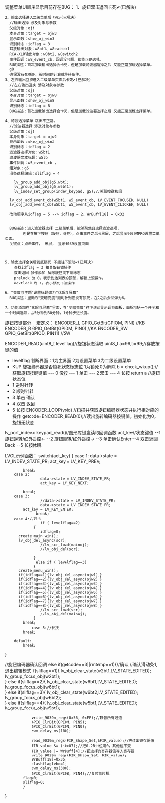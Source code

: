 调整菜单UI顺序显示目前存在BUG：
    1、旋钮双击返回卡死✔(已解决)

    2、输出选择进入二级菜单后卡死✔(已解决)
      //输出选择 涉及对象与参数
      父级对象：oj3 
      本身对象：target = ojw3 
      显示函数：show_oj_win3 
      识别标志：idflag = 3 
      耳放输出对象：w8bt1、w8switch1
      RCA-XLR输出对象：w8bt2、w8switch2     
      事件回调：w8_event_cb，回调没问题，都能正确选择。
      BUG描述：首次加载输出选择会卡死，但是加载滤波器选择之后 又能正常加载选择菜单。
      g8
      确保没有死循环，长时间的计算或等待条件。
    3、左右输出互换进入二级菜单页面后卡死✔(已解决)
      //左右输出互换 涉及对象与参数
      父级对象：oj8 
      本身对象：target = ojw8 
      显示函数：show_oj_win8 
      识别标志：idflag = 8
      BUG描述：首次加载输出选择会卡死，但是加载滤波器选择之后 又能正常加载选择菜单。

    4、滤波选择菜单 跳出不正常。
      //滤波器选择 涉及对象与参数
      父级对象：oj2 
      本身对象：target = ojw2 
      显示函数：show_oj_win2 
      识别标志：idflag = 2 
      滤波器选择对象：w5bt1
      滤波器文本标题：w5lb
      事件回调：w5_event_cb ，
      组对象：g5
      滑条选择编辑：sliflag = 4

        lv_group_add_obj(g5,wbt);
        lv_group_add_obj(g5,w5bt1);
        lv_indev_set_group(indev_keypad, g5);//关联按键和组
      
      lv_obj_add_event_cb(w5bt1, w5_event_cb, LV_EVENT_FOCUSED, NULL)
      lv_obj_add_event_cb(w5bt1, w5_event_cb, LV_EVENT_CLICKED, NULL)

      改动顺序从idflag = 5 --> idflag = 2，WrBuff[18] = 0x32


      BUG描述：进入滤波器选择 二级菜单后，能够聚焦且选择滤波选项，
            但是在按下按钮（旋钮、遥控），点击事件之后会黑屏，之后显示9039MPRO设置菜单页面。
      关键点：点击事件， 黑屏， 显示9039设置页面



    5、输出选择全关后到底锁死 不能往下滚动✔(已解决)
        查找idflag = 3 相关旋钮锁操作
        双击返回 操作添加 解除旋钮向下锁标志
        prelock 为 0，表示到达列表的顶部，解锁上滚操作。
        nextlock 为 1，表示锁死下滚操作

    6、"亮度与主题"设置标题改为"休眠与屏幕"
      BUG描述：里面的"变暗亮度"顺时针到底没有锁死，在7之后会回弹为6。

    7、功能添加在"休眠与屏幕"里面，在"变暗亮度"往下滚动显示调节面板，面板包括一个开关和一个时间选项，从5分钟到30分钟，1分钟步进长度。    
      

旋钮按键部分：
宏定义：
  ENCODER_L        GPIO_GetBit(GPIOM, PIN1)   //KB
  ENCODER_R        GPIO_GetBit(GPIOM, PIN0)   //KA
  ENCODER_SW       GPIO_GetBit(GPIOD, PIN11)   //SW

ENCODER_READ(uint8_t levelflag)//旋钮状态读取
  uint8_t a=99,b=99;//存放按键的值
  - levelflag 判断界面：1为主界面 2为设置菜单 3为二级设置菜单
  - KUP 旋钮编码器是否锁死状态标志位 1为锁死 0为解除
    b = check_wkup();//获取旋钮按键键值
    --- 0 没按
    --- 1 单击
    --- 2 双击
    --- 4 长按
  return a //旋钮状态值
  - 1 逆时针转
  - 2 顺时针转
  - 3 单击 确认
  - 4 双击 返回
  - 5 长按
  ENCODER_LOOP(void) //扫描并获取旋钮编码器状态并执行相对应的操作
    getcode=ENCODER_READ(0);//读出旋转编码器按键值，初始化为0，旋钮无状态
  
lv_port_indev.c
  keypad_read()//图形库键盘读取回调函数
  act_key//状态键值
  --1 旋钮逆转/红外遥控←
  --2 旋钮顺转/红外遥控→
  --3 单击确认Enter
  --4 双击返回Back
  --5 长按休眠

LVGL示例函数：
switch(act_key) {
        case 1:
					data->state = LV_INDEV_STATE_PR;
                    act_key = LV_KEY_PREV;
				
            break;
        case 2:
					data->state = LV_INDEV_STATE_PR;     
					act_key = LV_KEY_NEXT;
				
            break;
        case 3:
					//data->state = LV_INDEV_STATE_PR;
				    data->state = LV_INDEV_STATE_PR;
            act_key = LV_KEY_ENTER;
			      break;
        case 4://双击
					if ( levelflag==2)  
				 {
					idflag=0;
          create_main_win();
          lv_obj_del_async(scr);
					//lv_scr_load(mainoj);
					//lv_obj_del(scr);

				 }
				  else if ( levelflag==3) 
				 {
          create_menu_win();
          if(idflag==1){lv_obj_del_async(ojw1);}
          if(idflag==2){lv_obj_del_async(ojw2);}
          if(idflag==3){lv_obj_del_async(ojw3);}
          if(idflag==4){lv_obj_del_async(ojw4);}
          if(idflag==5){lv_obj_del_async(ojw5);}
          if(idflag==6){lv_obj_del_async(ojw6);}
          if(idflag==7){lv_obj_del_async(ojw7);}
          if(idflag==8){lv_obj_del_async(ojw8);}
					//lv_scr_load(scr);
					//lv_obj_del(mainoj);
				 }
            break;
				case 5://长按
            break;

        default:
            break;
}


//旋钮编码器确认回调
else if(getcode==3||rmtemp==1){//确认
			//确认滑动条1,退出编辑模式
			if(sliflag==1){
				lv_obj_clear_state(w2bt1,LV_STATE_EDITED);
				lv_group_focus_obj(w2bt1);	
			}
			else if(sliflag==2){
        		lv_obj_clear_state(w6bt1,LV_STATE_EDITED);
				lv_group_focus_obj(w6bt1);	
			} 
			else if(sliflag==3){
				lv_obj_clear_state(w6bt2,LV_STATE_EDITED);
				lv_group_focus_obj(w6bt2);	
			}
			else if(sliflag==4){
				lv_obj_clear_state(w5bt1,LV_STATE_EDITED);
				lv_group_focus_obj(w5bt1);	
					
				write_9039m_regs(0x56, 0xFF);//静音所有通道
				GPIO_ClrBit(GPIOM, PIN5);
				GPIO_ClrBit(GPION, PIN0);
				swm_delay_ms(100);
				
				read_9039m_regs(FIR_Shape_Set,&FIR_value);//先读出寄存器值	
				FIR_value &= (~0x07);//把0-2Bit位清0，其他位不变
				FIR_value |= WrBuff[4];//把选择的寄存器值写入寄存器
				write_9039m_regs(FIR_Shape_Set, FIR_value);
				WrBuff[18]=0x35;
				flashflaglvbo=1;
				swm_delay_ms(300);
				GPIO_ClrBit(GPIOB, PIN4);//复位单片机
			flag=0;
			sliflag=0;
			}
}


  

















































